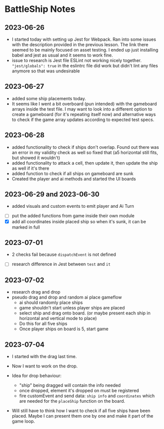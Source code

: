 # BattleShip Notes

## 2023-06-26
- I started today with setting up Jest for Webpack. Ran into some issues with the description provided in the previous lesson. The link there seemed to be mainly focused on asset testing. I ended up just installing babel and jest as usual and it seems to work fine.
- issue to research is Jest file ESLint not working nicely together. `"jest/globals": true` in the eslintrc file did work but didn't lint any files anymore so that was undesirable

## 2023-06-27
- added some ship placements today.
- It seems like I went a bit overboard (pun intended) with the gameboard arrays inside the test file. I may want to look into a different option to create a gameboard (for it's repeating itself now) and alternative ways to check if the game array updates according to expected test specs.

## 2023-06-28
- added functionality to check if ships don't overlap. Found out there was an error in my validity check as well so fixed that (a5 horizontal still fits, but showed it wouldn't)
- added functionality to attack a cell, then update it, then update the ship as well if it's there
- added function to check if all ships on gameboard are sunk
- Created the player and ai methods and started the UI boards

## 2023-06-29 and 2023-06-30
- added visuals and custom events to emit player and Ai Turn
- [ ] put the added functions from game inside their own module
- [x] add all coordinates inside placed ship so when it's sunk, it can be marked in full

## 2023-07-01
- 2 checks fail because `dispatchEvent` is not defined
- [ ] research difference in Jest between `test` and `it`

## 2023-07-02
- research drag and drop
- pseudo drag and drop and random ai place gameflow
  - ai should randomly place ships
  - game shouldn't start unless player ships are placed
  - select ship and drag onto board. (or maybe present each ship in horizontal and vertical mode to place)
  - Do this for all five ships
  - Once player ships on board is 5, start game

## 2023-07-04
- I started with the drag last time.
- Now I want to work on the drop.
- Idea for drop behaviour:
  - "ship" being dragged will contain the info needed
  - once dropped, element it's dropped on must be registered
  - fire customEvent and send data: `ship info` and `coordinates` which are needed for the `placeShip` function on the board.

- Will still have to think how I want to check if all five ships have been placed. Maybe I can present them one by one and make it part of the game loop. 

<!-- article I found that might be useful tomorrow: https://ralzohairi.medium.com/how-to-drag-drop-html-elements-and-files-using-javascript-d31d15279369 -->
